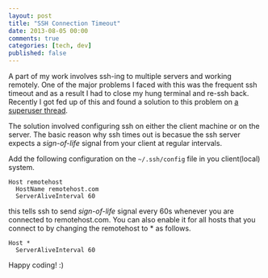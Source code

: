```yaml
---
layout: post
title: "SSH Connection Timeout"
date: 2013-08-05 00:00
comments: true
categories: [tech, dev]
published: false
---
```


A part of my work involves ssh-ing to multiple servers and working remotely. One of the major problems I faced with this was the frequent ssh timeout and as a result I had to close my hung terminal and re-ssh back. Recently I got fed up of this and found a solution to this problem on [a superuser thread](http://superuser.com/questions/98562/way-to-avoid-ssh-connection-timeout-freezing-of-terminal-tab).

<!-- more -->

The solution involved configuring ssh on either the client machine or on the server. The basic reason why ssh times out is becasue the ssh server expects a _sign-of-life_ signal from your client at regular intervals.

Add the following configuration on the `~/.ssh/config` file in you client(local) system.

```
Host remotehost
  HostName remotehost.com
  ServerAliveInterval 60
```

this tells ssh to send _sign-of-life_ signal every 60s whenever you are connected to remotehost.com. You can also enable it for all hosts that you connect to by changing the remotehost to * as follows.

```
Host *
  ServerAliveInterval 60
```

Happy coding! :)

